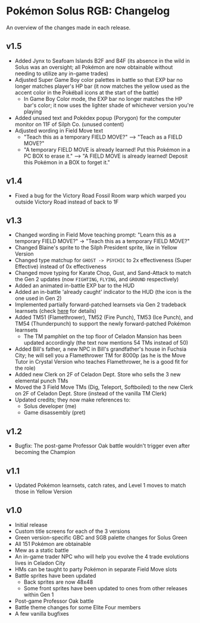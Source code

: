 # Pokémon Solus RGB: Changelog

An overview of the changes made in each release.

## v1.5
- Added Jynx to Seafoam Islands B2F and B4F (its absence in the wild in Solus was an oversight; all Pokémon are now obtainable without needing to utilize any in-game trades)
- Adjusted Super Game Boy color palettes in battle so that EXP bar no longer matches player's HP bar (it now matches the yellow used as the accent color in the Pokéball icons at the start of the battle)
    - In Game Boy Color mode, the EXP bar no longer matches the HP bar's color; it now uses the lighter shade of whichever version you're playing
- Added unused text and Pokédex popup (Porygon) for the computer monitor on 11F of Silph Co. (unused content)
- Adjusted wording in Field Move text
    - "Teach this as a temporary FIELD MOVE?" --> "Teach as a FIELD MOVE?"
    - "A temporary FIELD MOVE is already learned! Put this Pokémon in a PC BOX to erase it." --> "A FIELD MOVE is already learned! Deposit this Pokémon in a BOX to forget it."

## v1.4
- Fixed a bug for the Victory Road Fossil Room warp which warped you outside Victory Road instead of back to 1F

## v1.3
- Changed wording in Field Move teaching prompt: "Learn this as a temporary FIELD MOVE?" -> "Teach this as a temporary FIELD MOVE?" 
- Changed Blaine's sprite to the Silph President sprite, like in Yellow Version
- Changed type matchup for `GHOST -> PSYCHIC` to 2x effectiveness (Super Effective) instead of 0x effectiveness
- Changed move typing for Karate Chop, Gust, and Sand-Attack to match the Gen 2 updates (now `FIGHTING`, `FLYING`, and `GROUND` respectively)
- Added an animated in-battle EXP bar to the HUD
- Added an in-battle 'already caught' indicator to the HUD (the icon is the one used in Gen 2)
- Implemented partially forward-patched learnsets via Gen 2 tradeback learnsets (check [here](./FEATURES.md#learnsets) for details)
- Added TM51 (Flamethrower), TM52 (Fire Punch), TM53 (Ice Punch), and TM54 (Thunderpunch) to support the newly forward-patched Pokémon learnsets
    - The TM pamphlet on the top floor of Celadon Mansion has been updated accordingly (the text now mentions 54 TMs instead of 50)
- Added Bill's father, a new NPC in Bill's grandfather's house in Fuchsia City; he will sell you a Flamethrower TM for 8000p (as he is the Move Tutor in Crystal Version who teaches Flamethrower, he is a good fit for the role)
- Added new Clerk on 2F of Celadon Dept. Store who sells the 3 new elemental punch TMs
- Moved the 3 Field Move TMs (Dig, Teleport, Softboiled) to the new Clerk on 2F of Celadon Dept. Store (instead of the vanilla TM Clerk)
- Updated credits; they now make references to:
    - Solus developer (me)
    - Game disassembly (pret)

## v1.2
- Bugfix: The post-game Professor Oak battle wouldn't trigger even after becoming the Champion

## v1.1
- Updated Pokémon learnsets, catch rates, and Level 1 moves to match those in Yellow Version

## v1.0
- Initial release
- Custom title screens for each of the 3 versions
- Green version-specific GBC and SGB palette changes for Solus Green
- All 151 Pokémon are obtainable
- Mew as a static battle
- An in-game trader NPC who will help you evolve the 4 trade evolutions lives in Celadon City
- HMs can be taught to party Pokémon in separate Field Move slots
- Battle sprites have been updated
    - Back sprites are now 48x48
    - Some front sprites have been updated to ones from other releases within Gen 1
- Post-game Professor Oak battle
- Battle theme changes for some Elite Four members
- A few vanilla bugfixes
